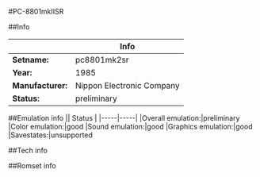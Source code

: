 #PC-8801mkIISR

##Info

||Info|
|-----|-----|
|**Setname:**|pc8801mk2sr
|**Year:**|1985
|**Manufacturer:**|Nippon Electronic Company
|**Status:**|preliminary

##Emulation info
|| Status |
|-----|-----|
|Overall emulation:|preliminary
|Color emulation:|good
|Sound emulation:|good
|Graphics emulation:|good
|Savestates:|unsupported

##Tech info

##Romset info

<!--- START OF EDITED COMMENT DO NOT TOUCH TEXT ABOVE-->
